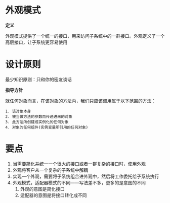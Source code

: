 # 外观模式

**定义**

外观模式提供了一个统一的接口，用来访问子系统中的一群接口。外观定义了一个高层接口，让子系统更容易使用

# 设计原则

最少知识原则：只和你的密友谈话

**指导方针**

就任何对象而言，在该对象的方法内，我们只应该调用属于以下范围的方法：

 	1. 该对象本身
 	2. 被当做方法的参数而传递进来的对象
 	3. 此方法所创建或实例化的任何对象
 	4. 对象的任何组件(实例变量所引用的任何对象)

# 要点

1. 当需要简化并统一一个很大的接口或者一群复杂的接口时，使用外观
2. 外观将客户从一个复杂的子系统中解耦
3. 实现一个外观，需要将子系统组合进外观中，然后将工作委托给子系统执行
4. 外观模式，适配器模式的不同——写法差不多，更多的是意图的不同
   1. 外观的意图是简化接口
   2. 适配器的意图是将接口转化成不同